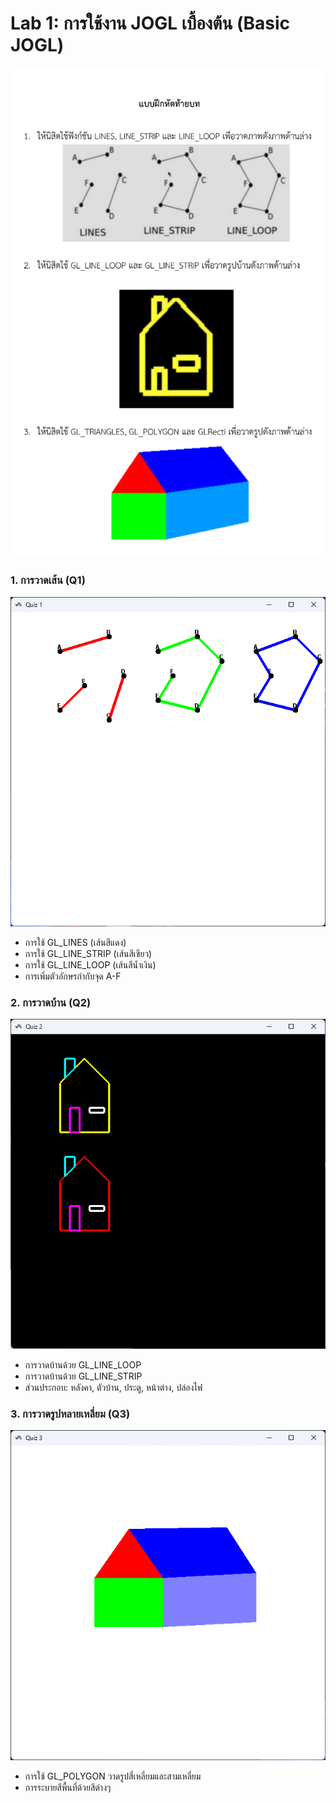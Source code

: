 # Lab 1: การใช้งาน JOGL เบื้องต้น (Basic JOGL)
![Quiz](Quiz.png)
### 1. การวาดเส้น (Q1)
![การวาดเส้น (Q1)](Q1-Result.png)
- การใช้ GL_LINES (เส้นสีแดง)
- การใช้ GL_LINE_STRIP (เส้นสีเขียว)
- การใช้ GL_LINE_LOOP (เส้นสีน้ำเงิน)
- การเพิ่มตัวอักษรกำกับจุด A-F

### 2. การวาดบ้าน (Q2)
![การวาดบ้าน (Q2)](Q2-Result.png)
- การวาดบ้านด้วย GL_LINE_LOOP
- การวาดบ้านด้วย GL_LINE_STRIP
- ส่วนประกอบ: หลังคา, ตัวบ้าน, ประตู, หน้าต่าง, ปล่องไฟ

### 3. การวาดรูปหลายเหลี่ยม (Q3)
![การวาดรูปหลายเหลี่ยม (Q3)](Q3-Result.png)
- การใช้ GL_POLYGON วาดรูปสี่เหลี่ยมและสามเหลี่ยม
- การระบายสีพื้นที่ด้วยสีต่างๆ
